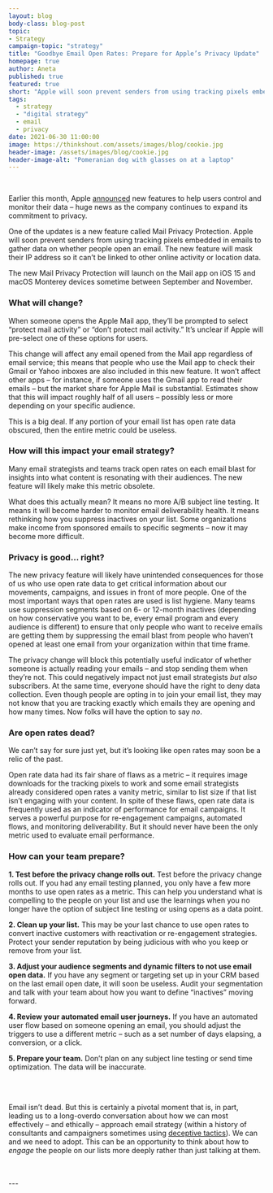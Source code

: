 ```yaml
---
layout: blog
body-class: blog-post
topic: 
- Strategy 
campaign-topic: "strategy"
title: "Goodbye Email Open Rates: Prepare for Apple’s Privacy Update"
homepage: true
author: Aneta
published: true
featured: true
short: "Apple will soon prevent senders from using tracking pixels embedded in emails to gather data on whether people open an email. This is a big deal. If any portion of your email list has open rate data obscured, then the entire metric could be useless. How can you prepare?"
tags:
  - strategy
  - "digital strategy"
  - email
  - privacy
date: 2021-06-30 11:00:00
image: https://thinkshout.com/assets/images/blog/cookie.jpg
header-image: /assets/images/blog/cookie.jpg
header-image-alt: "Pomeranian dog with glasses on at a laptop"
---
```

<br>

Earlier this month, Apple [announced](https://www.apple.com/newsroom/2021/06/apple-advances-its-privacy-leadership-with-ios-15-ipados-15-macos-monterey-and-watchos-8/) new features to help users control and monitor their data – huge news as the company continues to expand its commitment to privacy.
 
One of the updates is a new feature called Mail Privacy Protection. Apple will soon prevent senders from using tracking pixels embedded in emails to gather data on whether people open an email. The new feature will mask their IP address so it can’t be linked to other online activity or location data.
 
The new Mail Privacy Protection will launch on the Mail app on iOS 15 and macOS Monterey devices sometime between September and November.

### What will change?

When someone opens the Apple Mail app, they’ll be prompted to select “protect mail activity” or “don’t protect mail activity.” It’s unclear if Apple will pre-select one of these options for users.
 
This change will affect any email opened from the Mail app regardless of email service; this means that people who use the Mail app to check their Gmail or Yahoo inboxes are also included in this new feature. It won’t affect other apps – for instance, if someone uses the Gmail app to read their emails – but the market share for Apple Mail is substantial. Estimates show that this will impact roughly half of all users – possibly less or more depending on your specific audience.
 
This is a big deal. If any portion of your email list has open rate data obscured, then the entire metric could be useless. 

### How will this impact your email strategy?

Many email strategists and teams track open rates on each email blast for insights into what content is resonating with their audiences. The new feature will likely make this metric obsolete.
 
What does this actually mean? It means no more A/B subject line testing. It means it will become harder to monitor email deliverability health. It means rethinking how you suppress inactives on your list. Some organizations make income from sponsored emails to specific segments – now it may become more difficult.

### Privacy is good… right?

The new privacy feature will likely have unintended consequences for those of us who use open rate data to get critical information about our movements, campaigns, and issues in front of more people. One of the most important ways that open rates are used is list hygiene. Many teams use suppression segments based on 6- or 12-month inactives (depending on how conservative you want to be, every email program and every audience is different) to ensure that only people who want to receive emails are getting them by suppressing the email blast from people who haven’t opened at least one email from your organization within that time frame.
 
The privacy change will block this potentially useful indicator of whether someone is actually reading your emails – and stop sending them when they’re not. This could negatively impact not just email strategists *but also* subscribers. At the same time, everyone should have the right to deny data collection. Even though people are opting in to join your email list, they may not know that you are tracking exactly which emails they are opening and how many times. Now folks will have the option to say *no*. 

### Are open rates dead?

We can’t say for sure just yet, but it’s looking like open rates may soon be a relic of the past. 
 
Open rate data had its fair share of flaws as a metric – it requires image downloads for the tracking pixels to work and some email strategists already considered open rates a vanity metric, similar to list size if that list isn’t engaging with your content. In spite of these flaws, open rate data is frequently used as an indicator of performance for email campaigns. It serves a powerful purpose for re-engagement campaigns, automated flows, and monitoring deliverability. But it should never have been the only metric used to evaluate email performance.

### How can your team prepare?

**1. Test before the privacy change rolls out.**
Test before the privacy change rolls out. If you had any email testing planned, you only have a few more months to use open rates as a metric. This can help you understand what is compelling to the people on your list and use the learnings when you no longer have the option of subject line testing or using opens as a data point.

**2. Clean up your list.**
This may be your last chance to use open rates to convert inactive customers with reactivation or re-engagement strategies. Protect your sender reputation by being judicious with who you keep or remove from your list. 

**3. Adjust your audience segments and dynamic filters to not use email open data.** 
If you have any segment or targeting set up in your CRM based on the last email open date, it will soon be useless. Audit your segmentation and talk with your team about how you want to define “inactives” moving forward.

**4. Review your automated email user journeys.** 
If you have an automated user flow based on someone opening an email, you should adjust the triggers to use a different metric – such as a set number of days elapsing, a conversion, or a click.

**5. Prepare your team.**
Don’t plan on any subject line testing or send time optimization. The data will be inaccurate. 

<br>
<br>

Email isn’t dead. But this is certainly a pivotal moment that is, in part, leading us to a long-overdo conversation about how we can most effectively – and ethically – approach email strategy (within a history of consultants and campaigners sometimes using [deceptive tactics](https://www.nytimes.com/2021/06/26/us/politics/recurring-donations-seniors.html)). We can and we need to adopt. This can be an opportunity to think about how to *engage* the people on our lists more deeply rather than just talking at them.

<br>
<br>
---
